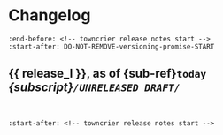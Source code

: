 # Changelog

```{include} ../CHANGELOG.md
:end-before: <!-- towncrier release notes start -->
:start-after: DO-NOT-REMOVE-versioning-promise-START

```

<!-- markdownlint-disable no-space-in-emphasis -->

## {{ release_l }}, as of {sub-ref}`today` _{subscript}`/UNRELEASED DRAFT/`_

<!-- markdownlint-restore -->

```{important} This version is not yet released and is under active development

```

```{towncrier-draft-entries}

```

```{include} ../CHANGELOG.md
:start-after: <!-- towncrier release notes start -->

```
